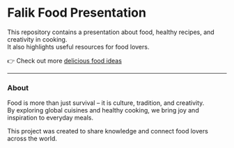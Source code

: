 # Falik Food Presentation

This repository contains a presentation about food, healthy recipes, and creativity in cooking.  
It also highlights useful resources for food lovers.  

👉 Check out more [delicious food ideas](https://falik.com/en)  
  

---

### About
Food is more than just survival – it is culture, tradition, and creativity.  
By exploring global cuisines and healthy cooking, we bring joy and inspiration to everyday meals.  

This project was created to share knowledge and connect food lovers across the world.

